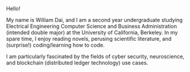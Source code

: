 Hello!

My name is William Dai, and I am a second year undergraduate studying Electrical Engineering Computer Science and Business Administration (intended double major) at the University of California, Berkeley.
In my spare time, I enjoy reading novels, perusing scientific literature, and (surprise!) coding/learning how to code.

I am particularly fascinated by the fields of cyber security, neuroscience, and blockchain (distributed ledger technology) use cases.
